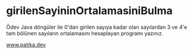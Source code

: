 # girilenSayininOrtalamasiniBulma
Ödev Java döngüler ile 0'dan girilen sayıya kadar olan sayılardan 3 ve 4'e tam bölünen sayıların ortalamasını hesaplayan programı yazınız.

www.patika.dev

